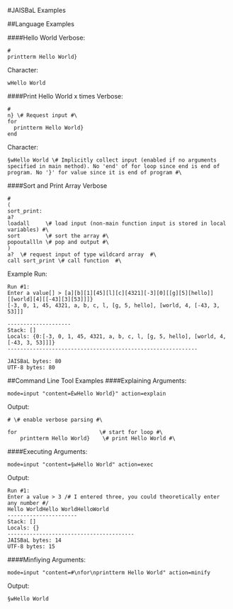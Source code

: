 #JAISBaL Examples

##Language Examples

####Hello World
Verbose:
```
#
printterm Hello World}
```
Character:
```
wHello World
```
####Print Hello World x times
Verbose:
```
#
n} \# Request input #\
for
  printterm Hello World}
end
```
Character:
```
§wHello World \# Implicitly collect input (enabled if no arguments specified in main method). No 'end' of for loop since end is end of program. No '}' for value since it is end of program #\
```
####Sort and Print Array
Verbose
```
#
(
sort_print:
a?
loadall     \# load input (non-main function input is stored in local variables) #\
sort        \# sort the array #\
popoutallln \# pop and output #\
)
a?  \# request input of type wildcard array  #\
call sort_print \# call function  #\
```
Example Run:
```
Run #1:
Enter a value[] > [a][b][1][45][l][c][4321][-3][0][[g][5][hello]][[world][4][[-43][3][53]]]}
[-3, 0, 1, 45, 4321, a, b, c, l, [g, 5, hello], [world, 4, [-43, 3, 53]]]

--------------------
Stack: []
Locals: {0:[-3, 0, 1, 45, 4321, a, b, c, l, [g, 5, hello], [world, 4, [-43, 3, 53]]]}
------------------------------------------------------------

JAISBaL bytes: 80
UTF-8 bytes: 80
```
##Command Line Tool Examples
####Explaining
Arguments:
```
mode=input "content=ÈwHello World}" action=explain
```
Output:
```
# \# enable verbose parsing #\

for                          \# start for loop #\
    printterm Hello World}    \# print Hello World #\

```
####Executing
Arguments:
```
mode=input "content=§wHello World" action=exec
```
Output:
```
Run #1:
Enter a value > 3 /# I entered three, you could theoretically enter any number #/
Hello WorldHello WorldHelloWorld
----------------------
Stack: []
Locals: {}
----------------------------------------
JAISBaL bytes: 14
UTF-8 bytes: 15
```
####Minfiying
Arguments:
```
mode=input "content=#\nfor\nprintterm Hello World" action=minify
```
Output:
```
§wHello World
```
